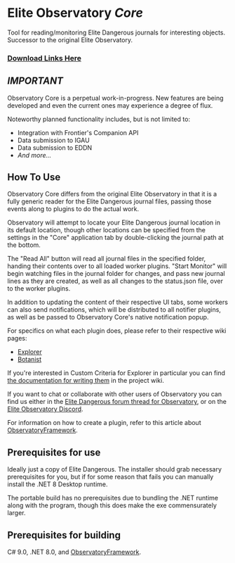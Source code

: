 # Elite Observatory *Core*
Tool for reading/monitoring Elite Dangerous journals for interesting objects. Successor to the original Elite Observatory.

### [Download Links Here](https://github.com/Xjph/ObservatoryCore/releases)

## *IMPORTANT*
Observatory Core is a perpetual work-in-progress. New features are being developed and even the current ones may experience a degree of flux.

Noteworthy planned functionality includes, but is not limited to:
* Integration with Frontier's Companion API
* Data submission to IGAU
* Data submission to EDDN
* *And more...*

## How To Use
Observatory Core differs from the original Elite Observatory in that it is a fully generic reader for the Elite Dangerous journal files, passing those events along to plugins to do the actual work.

Observatory will attempt to locate your Elite Dangerous journal location in its default location, though other locations can be specified from the settings in the "Core" application tab by double-clicking the journal path at the bottom.

The "Read All" button will read all journal files in the specified folder, handing their contents over to all loaded worker plugins. "Start Monitor" will begin watching files in the journal folder for changes, and pass new journal lines as they are created, as well as all changes to the status.json file, over to the worker plugins.

In addition to updating the content of their respective UI tabs, some workers can also send notifications, which will be distributed to all notifier plugins, as well as be passed to Observatory Core's native notification popup.

For specifics on what each plugin does, please refer to their respective wiki pages:
* [Explorer](https://github.com/Xjph/ObservatoryCore/wiki/Explorer)
* [Botanist](https://github.com/Xjph/ObservatoryCore/wiki/Botanist)

If you're interested in Custom Criteria for Explorer in particular you can find [the documentation for writing them](https://github.com/Xjph/ObservatoryCore/wiki/Lua-Custom-Criteria) in the project wiki.

If you want to chat or collaborate with other users of Observatory you can find us either in the [Elite Dangerous forum thread for Observatory](https://forums.frontier.co.uk/threads/elite-observatory-search-your-journal-for-potentially-interesting-objects-or-notify-you-of-new-ones-on-the-fly-while-exploring.521544/), or on the [Elite Observatory Discord](https://discord.gg/RAFDHsY).

For information on how to create a plugin, refer to this article about [ObservatoryFramework](https://github.com/Xjph/ObservatoryCore/wiki/Framework).

## Prerequisites for use
Ideally just a copy of Elite Dangerous. The installer should grab necessary prerequisites for you, but if for some reason that fails you can manually install the .NET 8 Desktop runtime.

The portable build has no prerequisites due to bundling the .NET runtime along with the program, though this does make the exe commensurately larger.

## Prerequisites for building
C# 9.0, .NET 8.0, and [ObservatoryFramework](https://github.com/Xjph/ObservatoryFramework).
